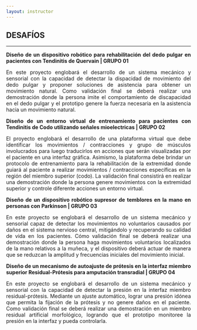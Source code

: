 ```yaml
---
layout: instructor
---
```

## DESAFÍOS

* * *

<div style="text-align: justify"><strong>Diseño de un dispositivo robótico para rehabilitación del dedo pulgar en pacientes con Tendinitis de Quervain | GRUPO 01</strong></div>

<p style="text-align: justify">En este proyecto englobará el desarrollo de un sistema mecánico y sensorial con la capacidad de detectar la dispacidad de movimiento del dedo pulgar y proponer soluciones de asistencia para obtener un movimiento natural. Como validación final se deberá realizar una demostración donde la persona imite el comportamiento de discapacidad en el dedo pulgar y el prototipo genere la fuerza necesaria en la asistencia hacia un movimiento natural.</p>

<div style="text-align: justify"><strong>Diseño de un entorno virtual de entrenamiento para pacientes con Tendinitis de Codo utilizando señales mioelectricas | GRUPO 02</strong></div>

<p style="text-align: justify">El proyecto englobará el desarrollo de una plataforma virtual que debe identificar los movimientos / contracciones y grupo de músculos involucrados para luego traducirlos en acciones que serán visualizadas por el paciente en una interfaz gráfica. Asimismo, la plataforma debe brindar un protocolo de entrenamiento para la rehabilitación de la extremidad donde guiará al paciente a realizar movimientos / contracciones específicas en la región del miembro superior (codo). La validación final consistirá en realizar una demostración donde la persona genere movimientos con la extremidad superior y controle diferente acciones un entorno virtual.</p>

<div style="text-align: justify"><strong>Diseño de un dispositivo robótico supresor de temblores en la mano en personas con Parkinson | GRUPO 03</strong></div>

<p style="text-align: justify">En este proyecto se englobará el desarrollo de un sistema mecánico y sensorial capaz de detectar los movimientos no voluntarios causados por daños en el sistema nervioso central, mitigándolo y recuperando su calidad de vida en los pacientes. Cómo validación final se deberá realizar una demostración donde la persona haga movimientos voluntarios localizados de la mano relativos a la muñeca, y el dispositivo deberá actuar de manera que se reduzcan la amplitud y frecuencias iniciales del movimiento inicial.</p>

<div style="text-align: justify"><strong>Diseño de un mecanismo de autoajuste de prótesis en la interfaz miembro superior Residual-Prótesis para amputación transradial | GRUPO 04</strong></div>

<p style="text-align: justify">En este proyecto se englobará el desarrollo de un sistema mecánico y sensorial con la capacidad de detectar la presión en la interfaz miembro residual-prótesis. Mediante un ajuste automático, lograr una presión idónea que permita la fijación de la prótesis y no genere daños en el paciente. Como validación final se deberá realizar una demostración en un miembro residual artificial morfológico, logrando que el prototipo monitoree la presión en la interfaz y pueda controlarla.</p>
